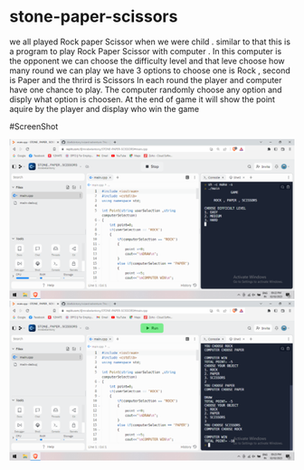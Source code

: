 # stone-paper-scissors
 
we all played Rock paper Scissor when we were child . similar to that this is a program to play Rock Paper Scissor with computer . In this computer is the opponent 
we can choose the difficulty level and that leve choose how many round we can play
we have 3 options to choose one is Rock , second is Paper and the thrird is Scissors
In each round the player and computer have one chance to play.
The computer randomly choose any option and disply what option is choosen.
At the end of game it will show the point aquire by the player and display who win the game


#ScreenShot

![Capture1](/screenshot/1.png)
![Capture1](/screenshot/2.png)
